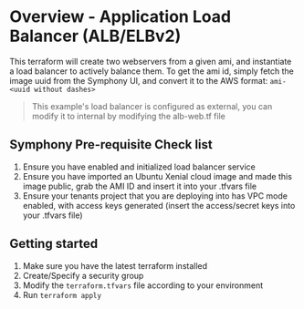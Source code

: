 # Overview - Application Load Balancer (ALB/ELBv2)
This terraform will create two webservers from a given ami, and instantiate a load balancer to actively balance them.
To get the ami id, simply fetch the image uuid from the Symphony UI, and convert it to the AWS format:
`ami-<uuid without dashes>`

>This example's load balancer is configured as external, you can modify it to internal by modifying the alb-web.tf file

## Symphony Pre-requisite Check list
1. Ensure you have enabled and initialized load balancer service
2. Ensure you have imported an Ubuntu Xenial cloud image and made this image public, grab the AMI ID and insert it into your .tfvars file
3. Ensure your tenants project that you are deploying into has VPC mode enabled, with access keys generated (insert the access/secret keys into your .tfvars file)

## Getting started
1. Make sure you have the latest terraform installed
2. Create/Specify a security group
3. Modify the `terraform.tfvars` file according to your environment
4. Run `terraform apply`
